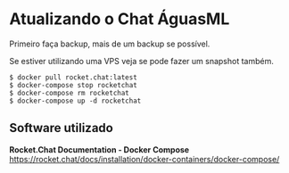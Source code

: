 <!-- TITLE: Waterchat -->
<!-- SUBTITLE: DOCUMENTAÇÃO USADA PARA ATUALIZAR O ROCKET CHAT DO AGUAS -->

# Atualizando o Chat ÁguasML

Primeiro faça backup, mais de um backup se possível.

Se estiver utilizando uma VPS veja se pode fazer um snapshot também.


```text
$ docker pull rocket.chat:latest
$ docker-compose stop rocketchat
$ docker-compose rm rocketchat
$ docker-compose up -d rocketchat
```



## Software utilizado

**Rocket.Chat Documentation - Docker Compose**
https://rocket.chat/docs/installation/docker-containers/docker-compose/